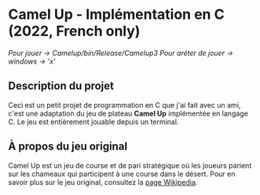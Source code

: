 # Camel Up - Implémentation en C (2022, French only)
*Pour jouer -> Camelup/bin/Release/Camelup3*
*Pour aréter de jouer -> windows -> 'x'*

## Description du projet

Ceci est un petit projet de programmation en C que j'ai fait avec un ami, c'est une adaptation du jeu de plateau **Camel Up** implémentée en langage C. Le jeu est entièrement jouable depuis un terminal.

## À propos du jeu original

Camel Up est un jeu de course et de pari stratégique où les joueurs parient sur les chameaux qui participent à une course dans le désert. Pour en savoir plus sur le jeu original, consultez la [page Wikipedia](https://fr.wikipedia.org/wiki/Camel_Up).

